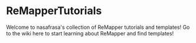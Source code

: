 # ReMapperTutorials
 Welcome to nasafrasa's collection of ReMapper tutorials and templates!
 Go to the wiki here to start learning about ReMapper and find templates!
